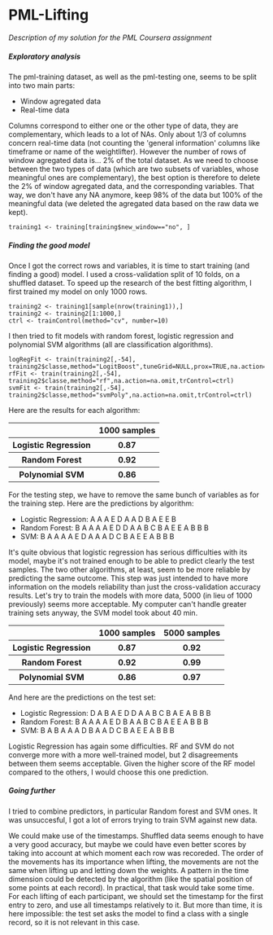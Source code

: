 PML-Lifting
===========

<i>Description of my solution for the PML Coursera assignment</i>


<h5>Exploratory analysis</h5>

The pml-training dataset, as well as the pml-testing one, seems to be split into two main parts:
- Window agregated data
- Real-time data

Columns correspond to either one or the other type of data, they are complementary, which leads to a lot of NAs. Only about 1/3 of columns concern real-time data (not counting the 'general information' columns like timeframe or name of the weightlifter). However the number of rows of window agregated data is... 2% of the total dataset. As we need to choose between the two types of data (which are two subsets of variables, whose meaningful ones are complementary), the best option is therefore to delete the 2% of window agregated data, and the corresponding variables. That way, we don't have any NA anymore, keep 98% of the data but 100% of the meaningful data (we deleted the agregated data based on the raw data we kept).

`training1 <- training[training$new_window=="no", ]`


<h5>Finding the good model</h5>

Once I got the correct rows and variables, it is time to start training (and finding a good) model. I used a cross-validation split of 10 folds, on a shuffled dataset. To speed up the research of the best fitting algorithm, I first trained my model on only 1000 rows.
```
training2 <- training1[sample(nrow(training1)),]
training2 <- training2[1:1000,]
ctrl <- trainControl(method="cv", number=10)
```
I then tried to fit models with random forest, logistic regression and polynomial SVM algorithms (all are classification algorithms).
```
logRegFit <- train(training2[,-54], training2$classe,method="LogitBoost",tuneGrid=NULL,prox=TRUE,na.action=na.omit,trControl=ctrl)
rfFit <- train(training2[,-54], training2$classe,method="rf",na.action=na.omit,trControl=ctrl)
svmFit <- train(training2[,-54], training2$classe,method="svmPoly",na.action=na.omit,trControl=ctrl)
```
Here are the results for each algorithm:
<table>
<tr>
  <th></th><th>1000 samples</th>
</tr>
<tr>
  <th>Logistic Regression</th><th>0.87</th>
</tr>
<tr>
  <th>Random Forest</th><th>0.92</th>
</tr>
<tr>
  <th>Polynomial SVM</th><th>0.86</th>
</tr>
</table>

For the testing step, we have to remove the same bunch of variables as for the training step. Here are the predictions by algorithm:
- Logistic Regression: <NA> A <NA> A A E D <NA> A A D <NA> B A E E <NA> <NA> <NA> B
- Random Forest: B A A A A E D D A A B C B A E E A B B B
- SVM: B A A A A E D A A A D C B A E E A B B B

It's quite obvious that logistic regression has serious difficulties with its model, maybe it's not trained enough to be able to predict clearly the test samples. The two other algorithms, at least, seem to be more reliable by predicting the same outcome. This step was just intended to have more information on the models reliability than just the cross-validation accuracy results. Let's try to train the models with more data, 5000 (in lieu of 1000 previously) seems more acceptable. My computer can't handle greater training sets anyway, the SVM model took about 40 min.

<table>
<tr>
  <th></th><th>1000 samples</th><th><b>5000 samples</b></th>
</tr>

<tr>
  <th>Logistic Regression</th><th>0.87</th><th><b>0.92</b></th>
</tr>
<tr>
  <th>Random Forest</th><th>0.92</th><th><b>0.99</b></th>
</tr>
<tr>
  <th>Polynomial SVM</th><th>0.86</th><th><b>0.97</b></th>
</tr>
</table>

And here are the predictions on the test set:
- Logistic Regression: D A B <NA> A E D D A A B C B A E <NA> A B B B 
- Random Forest: B A A A A E D B A A B C B A E E A B B B
- SVM: B A B A A A D B A A D C B A E E A B B B

Logistic Regression has again some difficulties. RF and SVM do not converge more with a more well-trained model, but 2 disagreements between them seems acceptable. Given the higher score of the RF model compared to the others, I would choose this one prediction.


<h5> Going further </h5>

I tried to combine predictors, in particular Random forest and SVM ones. It was unsuccesful, I got a lot of errors trying to train SVM against new data.

We could make use of the timestamps. Shuffled data seems enough to have a very good accuracy, but maybe we could have even better scores by taking into account at which moment each row was recoreded. The order of the movements has its importance when lifting, the movements are not the same when lifting up and letting down the weights. A pattern in the time dimension could be detected by the algorithm (like the spatial position of some points at each record). 
In practical, that task would take some time. For each lifting of each participant, we should set the timestamp for the first entry to zero, and use all timestamps relatively to it. But more than time, it is here impossible: the test set asks the model to find a class with a single record, so it is not relevant in this case.
